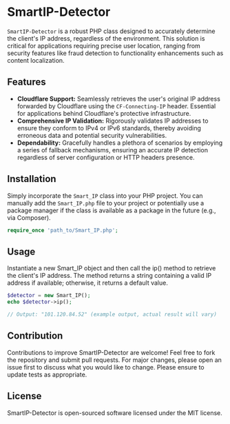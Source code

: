 # SmartIP-Detector

`SmartIP-Detector` is a robust PHP class designed to accurately determine the client's IP address, regardless of the environment. This solution is critical for applications requiring precise user location, ranging from security features like fraud detection to functionality enhancements such as content localization.

## Features

- **Cloudflare Support:** Seamlessly retrieves the user's original IP address forwarded by Cloudflare using the `CF-Connecting-IP` header. Essential for applications behind Cloudflare's protective infrastructure.
- **Comprehensive IP Validation:** Rigorously validates IP addresses to ensure they conform to IPv4 or IPv6 standards, thereby avoiding erroneous data and potential security vulnerabilities.
- **Dependability:** Gracefully handles a plethora of scenarios by employing a series of fallback mechanisms, ensuring an accurate IP detection regardless of server configuration or HTTP headers presence.

## Installation

Simply incorporate the `Smart_IP` class into your PHP project. You can manually add the `Smart_IP.php` file to your project or potentially use a package manager if the class is available as a package in the future (e.g., via Composer).

```php
require_once 'path_to/Smart_IP.php';
```

## Usage

Instantiate a new Smart_IP object and then call the ip() method to retrieve the client's IP address. The method returns a string containing a valid IP address if available; otherwise, it returns a default value.

```php
$detector = new Smart_IP();
echo $detector->ip();

// Output: "101.120.84.52" (example output, actual result will vary)
```

## Contribution

Contributions to improve SmartIP-Detector are welcome! Feel free to fork the repository and submit pull requests. For major changes, please open an issue first to discuss what you would like to change. Please ensure to update tests as appropriate.

## License

SmartIP-Detector is open-sourced software licensed under the MIT license.